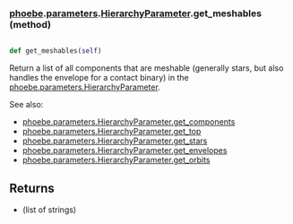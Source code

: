 ### [phoebe](phoebe.md).[parameters](phoebe.parameters.md).[HierarchyParameter](phoebe.parameters.HierarchyParameter.md).get_meshables (method)


```py

def get_meshables(self)

```



Return a list of all components that are meshable (generally stars,
but also handles the envelope for a contact binary)
in the [phoebe.parameters.HierarchyParameter](phoebe.parameters.HierarchyParameter.md).

See also:
* [phoebe.parameters.HierarchyParameter.get_components](phoebe.parameters.HierarchyParameter.get_components.md)
* [phoebe.parameters.HierarchyParameter.get_top](phoebe.parameters.HierarchyParameter.get_top.md)
* [phoebe.parameters.HierarchyParameter.get_stars](phoebe.parameters.HierarchyParameter.get_stars.md)
* [phoebe.parameters.HierarchyParameter.get_envelopes](phoebe.parameters.HierarchyParameter.get_envelopes.md)
* [phoebe.parameters.HierarchyParameter.get_orbits](phoebe.parameters.HierarchyParameter.get_orbits.md)

Returns
-------
* (list of strings)

